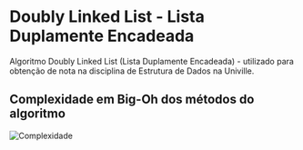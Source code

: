 # Doubly Linked List - Lista Duplamente Encadeada

Algoritmo Doubly Linked List (Lista Duplamente Encadeada) - utilizado para obtenção de nota na disciplina de Estrutura de Dados na Univille.

## Complexidade em Big-Oh dos métodos do algoritmo

![Complexidade](https://user-images.githubusercontent.com/40281699/60057109-bc132c00-96b9-11e9-80a7-96e8cc01591b.PNG)

